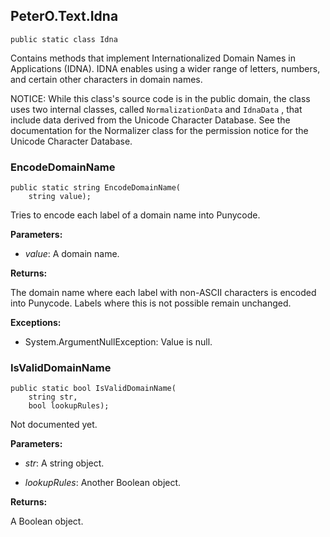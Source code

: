 ## PeterO.Text.Idna

    public static class Idna

Contains methods that implement Internationalized Domain Names in Applications (IDNA). IDNA enables using a wider range of letters, numbers, and certain other characters in domain names.

NOTICE: While this class's source code is in the public domain, the class uses two internal classes, called  `NormalizationData` and  `IdnaData` , that include data derived from the Unicode Character Database. See the documentation for the Normalizer class for the permission notice for the Unicode Character Database.

### EncodeDomainName

    public static string EncodeDomainName(
        string value);

Tries to encode each label of a domain name into Punycode.

<b>Parameters:</b>

 * <i>value</i>: A domain name.

<b>Returns:</b>

The domain name where each label with non-ASCII characters is encoded into Punycode. Labels where this is not possible remain unchanged.

<b>Exceptions:</b>

 * System.ArgumentNullException:
Value is null.

### IsValidDomainName

    public static bool IsValidDomainName(
        string str,
        bool lookupRules);

Not documented yet.

<b>Parameters:</b>

 * <i>str</i>: A string object.

 * <i>lookupRules</i>: Another Boolean object.

<b>Returns:</b>

A Boolean object.
